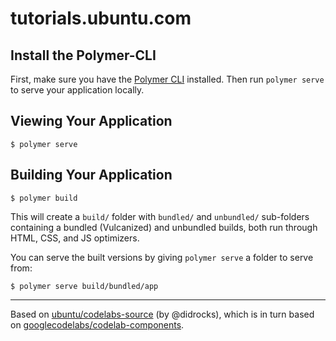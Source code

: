 # tutorials.ubuntu.com


## Install the Polymer-CLI

First, make sure you have the [Polymer CLI](https://www.npmjs.com/package/polymer-cli) installed. Then run `polymer serve` to serve your application locally.

## Viewing Your Application

```
$ polymer serve
```

## Building Your Application

```
$ polymer build
```

This will create a `build/` folder with `bundled/` and `unbundled/` sub-folders
containing a bundled (Vulcanized) and unbundled builds, both run through HTML,
CSS, and JS optimizers.

You can serve the built versions by giving `polymer serve` a folder to serve
from:

```
$ polymer serve build/bundled/app
```

---

Based on [ubuntu/codelabs-source](https://github.com/ubuntu/codelabs-source) (by @didrocks), which is in turn based on [googlecodelabs/codelab-components](https://github.com/googlecodelabs/codelab-components).
